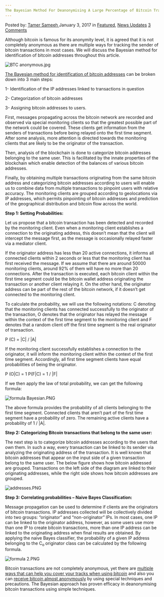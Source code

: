 ```yaml
---
The Bayesian Method For Deanonymising A Large Percentage of Bitcoin Transactions
---
```

<article class="post-listing post-17288 post type-post status-publish format-standard has-post-thumbnail hentry  tag-bayesian tag-bitcoin tag-deanonymising tag-large tag-method tag-percentage tag-transactions">
    <div class="post-inner">
        <span>Posted by: <a href="https://www.deepdotweb.com/author/tamersameeh/" title="">Tamer Sameeh </a></span>
    <span>January 3, 2017</span>
    <span>in <a href="https://www.deepdotweb.com/category/deepdot-news/" rel="category tag">Featured</a>, <a href="https://www.deepdotweb.com/category/news-updates/" rel="category tag">News Updates</a></span>
    <span><a href="https://www.deepdotweb.com/2017/01/03/bayesian-method-deanonymising-large-percentage-bitcoin-transactions/#comments">3 Comments</a></span>
    </p>
    <div class="clear"></div>
    <div class="entry">
    <p>Although bitcoin is famous for its anonymity level, it is agreed that it is not completely anonymous as there are multiple ways for tracking the sender of bitcoin transactions in most cases. We will discuss the Bayesian method for identification of bitcoin addresses throughout this article.</p>
    <p><img class="wp-image-17292 aligncenter" src="/imgs/2016/12/btc-anonymous-jpg.jpeg" alt="BTC anonymous.jpg" srcset="/imgs/2016/12/btc-anonymous-jpg.jpeg 450w, /imgs/2016/12/btc-anonymous-jpg-300x226.jpeg 300w" sizes="(max-width: 450px) 100vw, 450px" /></p>
    <p><a href="https://arxiv.org/pdf/1612.06747v3.pdf">The Bayesian method for identification of bitcoin addresses</a> can be broken down into 3 main steps:</p>
    <p>1- Identification of the IP addresses linked to transactions in question</p>
    <p>2- Categorization of bitcoin addresses</p>
    <p>3- Assigning bitcoin addresses to users.</p>
    <p>First, messages propagating across the bitcoin network are recorded and observed via special monitoring clients so that the greatest possible part of the network could be covered. These clients get information from the senders of transactions before being relayed onto the first time segment. After some analysis, more attention is directed towards the monitoring clients that are likely to be the originator of the transaction.</p>
    <p>Then, analysis of the blockchain is done to categorize bitcoin addresses belonging to the same user. This is facilitated by the innate properties of the blockchain which enable detection of the balances of various bitcoin addresses.</p>
    <p>Finally, by obtaining multiple transactions originating from the same bitcoin address and categorizing bitcoin addresses according to users will enable us to combine data from multiple transactions to pinpoint users with relative accuracy. The monitoring clients are grouped according to geolocations via IP addresses, which permits pinpointing of bitcoin addresses and prediction of the geographical distribution and bitcoin flow across the world.</p>
    <p><strong>Step 1: Setting Probabilities:</strong></p>
    <p>Let us propose that a bitcoin transaction has been detected and recorded by the monitoring client. Even when a monitoring client establishes a connection to the originating address, this doesn&#8217;t mean that the client will intercept the message first, as the message is occasionally relayed faster via a mediator client.</p>
    <p>If the originator address has less than 20 active connections, it informs all connected clients within 2 seconds or less that the monitoring client has first received the message. If we assume that there are around 50000 monitoring clients, around 92% of them will have no more than 20 connections. After the transaction is executed, each bitcoin client within the first time segment could be the bitcoin wallet address originating the transaction or another client relaying it. On the other hand, the originator address can be part of the rest of the bitcoin network, if it doesn&#8217;t get connected to the monitoring client.</p>
    <p>To calculate the probability, we will use the following notations: C denoting that the monitoring clients has connected successfully to the originator of the transaction, O denotes that the originator has relayed the message within the context of the first time segment to the monitoring client and F denotes that a random client off the first time segment is the real originator of transaction.</p>
    <p>P (C) = |C| / |A|</p>
    <p>If the monitoring client successfully establishes a connection to the originator, it will inform the monitoring client within the context of the first time segment. Accordingly, all first time segment clients have equal probabilities of being the originator.</p>
    <p>P (O|C) = 1 P(F|C) = 1 / |F|</p>
    <p>If we then apply the law of total probability, we can get the following formula:</p>
    <p><img class="wp-image-17293" src="/imgs/2016/12/formula-bayesian-png.png" alt="formula Bayesian.PNG" srcset="/imgs/2016/12/formula-bayesian-png.png 398w, /imgs/2016/12/formula-bayesian-png-300x43.png 300w" sizes="(max-width: 398px) 100vw, 398px" /></p>
    <p>The above formula provides the probability of all clients belonging to the first time segment. Connected clients that aren&#8217;t part of the first time segment have a probability of zero. The remaining active clients have a probability of 1 / |A|.</p>
    <p><strong>Step 2: Categorizing Bitcoin transactions that belong to the same user:</strong></p>
    <p>The next step is to categorize bitcoin addresses according to the users that own them. In such a way, every transaction can be linked to its sender via analyzing the originating address of the transaction. It is well known that bitcoin addresses that appear on the input side of a given transaction belong to the same user. The below figure shows how bitcoin addressed are grouped. Transactions on the left side of the diagram are linked to their originating addresses, while the right side shows how bitcoin addresses are grouped.</p>
    <p><img class="wp-image-17294 aligncenter" src="/imgs/2016/12/addresses-png.png" alt="addresses.PNG" srcset="/imgs/2016/12/addresses-png.png 638w, /imgs/2016/12/addresses-png-300x164.png 300w" sizes="(max-width: 638px) 100vw, 638px" /></p>
    <p><strong>Step 3: Correlating probabilities &#8211; Naive Bayes Classification:</strong></p>
    <p>Message propagation can be used to determine if clients are the originators of bitcoin transactions. IP addresses collected will be collectively divided into two groups: &#8220;originator&#8221; and &#8220;non-originator&#8221; IPs. In most cases, one IP can be linked to the originator address, however, as some users use more than one IP to create bitcoin transactions, more than one IP address can be linked to the originating address when final results are obtained. By applying the naive Bayes classifier, the probability of a given IP address belonging to the C<sub>o </sub>originator class can be calculated by the following formula.</p>
    <p><img class="wp-image-17295 aligncenter" src="/imgs/2016/12/formula-2-png.png" alt="formula 2.PNG" srcset="/imgs/2016/12/formula-2-png.png 618w, /imgs/2016/12/formula-2-png-300x39.png 300w" sizes="(max-width: 618px) 100vw, 618px" /></p>
    <p>Bitcoin transactions are not completely anonymous, yet there are <a href="https://www.deepdotweb.com/2014/03/02/how-to-use-tor-to-buy-things-anonymously-from-agora-with-bitcoin/">multiple ways that can help you cover your tracks when using bitcoin</a> and also you can <a href="https://www.deepdotweb.com/jolly-rogers-security-guide-for-beginners/obtaining-sending-and-receiving-bitcoins-anonymously/">receive bitcoin almost anonymously</a> by using special techniques and precautions. The Bayesian approach has proven efficacy in deanonymising bitcoin transactions using simple techniques.</p>
    </div>
    <span style="display:none"><a href="https://www.deepdotweb.com/tag/bayesian/" rel="tag">bayesian</a> <a href="https://www.deepdotweb.com/tag/bitcoin/" rel="tag">bitcoin</a> <a href="https://www.deepdotweb.com/tag/deanonymising/" rel="tag">deanonymising</a> <a href="https://www.deepdotweb.com/tag/large/" rel="tag">large</a> <a href="https://www.deepdotweb.com/tag/method/" rel="tag">method</a> <a href="https://www.deepdotweb.com/tag/percentage/" rel="tag">percentage</a> <a href="https://www.deepdotweb.com/tag/transactions/" rel="tag">transactions</a></span> <span style="display:none" class="updated">2017-01-03</span>
    <div style="display:none" class="vcard author" itemprop="author" itemscope itemtype="http://schema.org/Person"><strong class="fn" itemprop="name"><a href="https://www.deepdotweb.com/author/tamersameeh/" title="Posts by Tamer Sameeh" rel="author">Tamer Sameeh</a></strong></div>
    </div>
</article>

